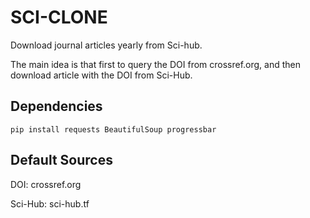 # SCI-CLONE

Download journal articles yearly from Sci-hub. 

The main idea is that first to query the DOI from crossref.org, and then download article with the DOI from Sci-Hub.

## Dependencies

```{python}
pip install requests BeautifulSoup progressbar
```

## Default Sources

DOI: crossref.org

Sci-Hub: sci-hub.tf
